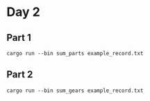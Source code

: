 Day 2
=====

Part 1
------

```
cargo run --bin sum_parts example_record.txt
```

Part 2
------

```
cargo run --bin sum_gears example_record.txt
```
